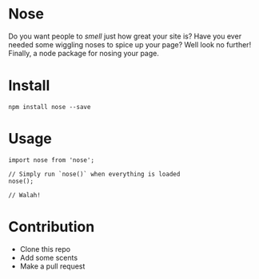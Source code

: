 # Nose
Do you want people to *smell* just how great your site is? Have you ever needed some wiggling noses to spice up your page? Well look no further! Finally, a node package for nosing your page.

# Install
`npm install nose --save`

# Usage
```
import nose from 'nose';

// Simply run `nose()` when everything is loaded
nose();

// Walah!
```

# Contribution
* Clone this repo
* Add some scents
* Make a pull request
